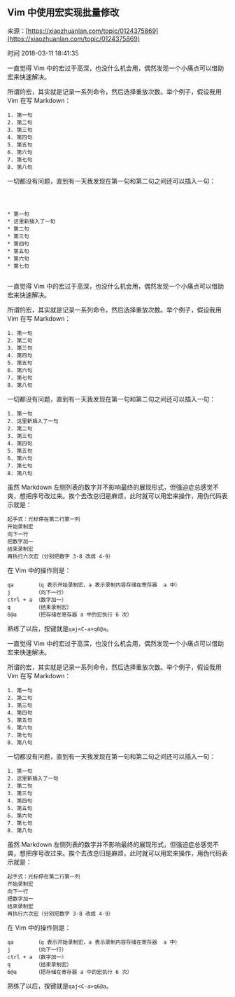 ## Vim 中使用宏实现批量修改

来源：[https://xiaozhuanlan.com/topic/0124375869](https://xiaozhuanlan.com/topic/0124375869)

时间 2018-03-11 18:41:35


  
一直觉得 Vim 中的宏过于高深，也没什么机会用，偶然发现一个小痛点可以借助宏来快速解决。

所谓的宏，其实就是记录一系列命令，然后选择重放次数。举个例子，假设我用 Vim 在写 Markdown：

 
``` 
1. 第一句
2. 第二句
3. 第三句
4. 第四句
5. 第五句
6. 第六句
7. 第七句
8. 第八句
```

一切都没有问题，直到有一天我发现在第一句和第二句之间还可以插入一句：

```shell

  

* 第一句
* 这里新插入了一句
* 第二句
* 第三句
* 第四句
* 第五句
* 第六句
* 第七句
    
```
  

  
一直觉得 Vim 中的宏过于高深，也没什么机会用，偶然发现一个小痛点可以借助宏来快速解决。

所谓的宏，其实就是记录一系列命令，然后选择重放次数。举个例子，假设我用 Vim 在写 Markdown：

 
``` 
1. 第一句
2. 第二句
3. 第三句
4. 第四句
5. 第五句
6. 第六句
7. 第七句
8. 第八句
```

一切都没有问题，直到有一天我发现在第一句和第二句之间还可以插入一句：

 
``` 
1. 第一句
2. 这里新插入了一句
2. 第二句
3. 第三句
4. 第四句
5. 第五句
6. 第六句
7. 第七句
8. 第八句
```

虽然 Markdown 左侧列表的数字并不影响最终的展现形式，但强迫症总感觉不爽，想把序号改过来。挨个去改总归是麻烦，此时就可以用宏来操作，用伪代码表示就是：

 
``` 
起手式：光标停在第二行第一列
开始录制宏
向下一行
把数字加一
结束录制宏
再执行六次宏（分别把数字 3-8 改成 4-9）
```

在 Vim 中的操作则是：

 
``` 
qa       （q 表示开始录制宏，a 表示录制内容存储在寄存器  a 中）
j        （向下一行）
ctrl + a （数字加一）
q        （结束录制宏）
6@a      （把存储在寄存器 a 中的宏执行 6 次）
```

熟练了以后，按键就是`qaj<C-a>q6@a`。    

  

  
一直觉得 Vim 中的宏过于高深，也没什么机会用，偶然发现一个小痛点可以借助宏来快速解决。

所谓的宏，其实就是记录一系列命令，然后选择重放次数。举个例子，假设我用 Vim 在写 Markdown：

 
``` 
1. 第一句
2. 第二句
3. 第三句
4. 第四句
5. 第五句
6. 第六句
7. 第七句
8. 第八句
```

一切都没有问题，直到有一天我发现在第一句和第二句之间还可以插入一句：

 
``` 
1. 第一句
2. 这里新插入了一句
2. 第二句
3. 第三句
4. 第四句
5. 第五句
6. 第六句
7. 第七句
8. 第八句
```

虽然 Markdown 左侧列表的数字并不影响最终的展现形式，但强迫症总感觉不爽，想把序号改过来。挨个去改总归是麻烦，此时就可以用宏来操作，用伪代码表示就是：

 
``` 
起手式：光标停在第二行第一列
开始录制宏
向下一行
把数字加一
结束录制宏
再执行六次宏（分别把数字 3-8 改成 4-9）
```

在 Vim 中的操作则是：

 
``` 
qa       （q 表示开始录制宏，a 表示录制内容存储在寄存器  a 中）
j        （向下一行）
ctrl + a （数字加一）
q        （结束录制宏）
6@a      （把存储在寄存器 a 中的宏执行 6 次）
```

熟练了以后，按键就是`qaj<C-a>q6@a`。    

  



